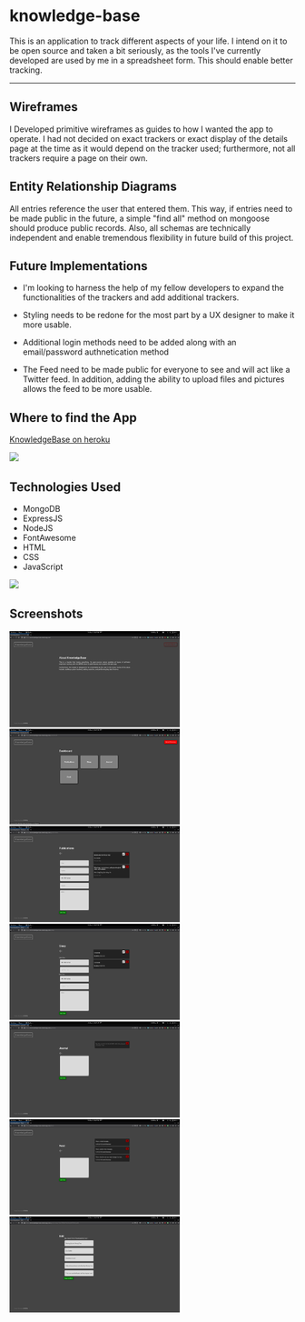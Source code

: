 # knowledge-base

This is an application to track different aspects of your life. I intend on it to be open source and taken a bit seriously, as the tools I've currently developed are used by me in a spreadsheet form. This should enable better tracking. 

---

## Wireframes

I Developed primitive wireframes as guides to how I wanted the app to operate. I had not decided on exact trackers or exact display of the details page at the time as it would depend on the tracker used; furthermore, not all trackers require a page on their own.

## Entity Relationship Diagrams

All entries reference the user that entered them. This way, if entries need to be made public in the future, a simple "find all" method on mongoose should produce public records. Also, all schemas are technically independent and enable tremendous flexibility in future build of this project.

## Future Implementations

- I'm looking to harness the help of my fellow developers to expand the functionalities of the trackers and add additional trackers.

- Styling needs to be redone for the most part by a UX designer to make it more usable. 

- Additional login methods need to be added along with an email/password authnetication method

- The Feed need to be made public for everyone to see and will act like a Twitter feed. In addition, adding the ability to upload files and pictures allows the feed to be more usable.

## Where to find the App

[KnowledgeBase on heroku](https://ds-knowledge-base.herokuapp.com)

<img src="https://external-content.duckduckgo.com/iu/?u=https%3A%2F%2Fapi.slack.com%2Fimg%2Fapi%2Fhosting_heroku.png&f=1&nofb=1" width="50px">

## Technologies Used

- MongoDB
- ExpressJS
- NodeJS
- FontAwesome
- HTML
- CSS 
- JavaScript

<img src="https://imgur.com/download/AWvt1Jv" width="200px">

## Screenshots

<img src="https://github.com/dshamany/knowledge-base/blob/master/public/images/screen1.png" width="300px">
<img src="https://github.com/dshamany/knowledge-base/blob/master/public/images/screen2.png" width="300px">
<img src="https://github.com/dshamany/knowledge-base/blob/master/public/images/screen3.png" width="300px">
<img src="https://github.com/dshamany/knowledge-base/blob/master/public/images/screen4.png" width="300px">
<img src="https://github.com/dshamany/knowledge-base/blob/master/public/images/screen5.png" width="300px">
<img src="https://github.com/dshamany/knowledge-base/blob/master/public/images/screen6.png" width="300px">
<img src="https://github.com/dshamany/knowledge-base/blob/master/public/images/screen7.png" width="300px">